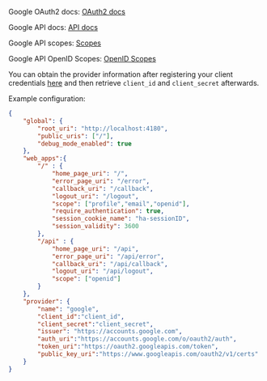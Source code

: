Google OAuth2 docs: [OAuth2 docs](https://developers.google.com/identity/protocols/oauth2)

Google API docs: [API docs](https://developers.google.com/identity/protocols/oauth2/web-server#obtainingaccesstokens)

Google API scopes: [Scopes](https://developers.google.com/identity/protocols/oauth2/scopes#openid-connect)

Google API OpenID Scopes: [OpenID Scopes](https://developers.google.com/identity/protocols/oauth2/scopes#openid-connect)

You can obtain the provider information after registering your client credentials [here](https://console.cloud.google.com/apis/credentials) and then retrieve `client_id` and `client_secret` afterwards.

Example configuration:
```json
{   
    "global": {
        "root_uri": "http://localhost:4180",
        "public_uris": ["/"],
        "debug_mode_enabled": true
    },
    "web_apps":{
        "/" : {
            "home_page_uri": "/",
            "error_page_uri": "/error",
            "callback_uri": "/callback",
            "logout_uri": "/logout",
            "scope": ["profile","email","openid"],
            "require_authentication": true,
            "session_cookie_name": "ha-sessionID",
            "session_validity": 3600
        },
        "/api" : {
            "home_page_uri": "/api",
            "error_page_uri": "/api/error",
            "callback_uri": "/api/callback",
            "logout_uri": "/api/logout",
            "scope": ["openid"]
        }
    },
    "provider": {
        "name": "google",
        "client_id":"client_id",
        "client_secret":"client_secret",
        "issuer": "https://accounts.google.com",
        "auth_uri":"https://accounts.google.com/o/oauth2/auth",
        "token_uri":"https://oauth2.googleapis.com/token",
        "public_key_uri":"https://www.googleapis.com/oauth2/v1/certs"
    }
}
```
